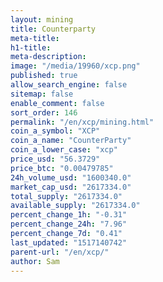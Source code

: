 ```yaml
---
layout: mining
title: Counterparty
meta-title: 
h1-title: 
meta-description: 
image: "/media/19960/xcp.png"
published: true
allow_search_engine: false
sitemap: false
enable_comment: false
sort_order: 146
permalink: "/en/xcp/mining.html"
coin_a_symbol: "XCP"
coin_a_name: "CounterParty"
coin_a_lower_case: "xcp"
price_usd: "56.3729"
price_btc: "0.00479785"
24h_volume_usd: "1600340.0"
market_cap_usd: "2617334.0"
total_supply: "2617334.0"
available_supply: "2617334.0"
percent_change_1h: "-0.31"
percent_change_24h: "7.96"
percent_change_7d: "0.41"
last_updated: "1517140742"
parent-url: "/en/xcp/"
author: Sam
---
```


